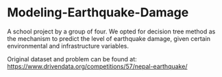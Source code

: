 # Modeling-Earthquake-Damage
A school project by a group of four. We opted for decision tree method as the mechanism to predict the level of earthquake damage, given certain environmental and infrastructure variables. 

Original dataset and problem can be found at: https://www.drivendata.org/competitions/57/nepal-earthquake/
